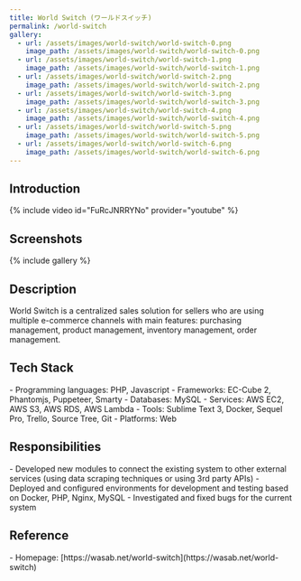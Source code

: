 ```yaml
---
title: World Switch (ワールドスイッチ)
permalink: /world-switch
gallery:
  - url: /assets/images/world-switch/world-switch-0.png
    image_path: /assets/images/world-switch/world-switch-0.png
  - url: /assets/images/world-switch/world-switch-1.png
    image_path: /assets/images/world-switch/world-switch-1.png
  - url: /assets/images/world-switch/world-switch-2.png
    image_path: /assets/images/world-switch/world-switch-2.png
  - url: /assets/images/world-switch/world-switch-3.png
    image_path: /assets/images/world-switch/world-switch-3.png
  - url: /assets/images/world-switch/world-switch-4.png
    image_path: /assets/images/world-switch/world-switch-4.png
  - url: /assets/images/world-switch/world-switch-5.png
    image_path: /assets/images/world-switch/world-switch-5.png
  - url: /assets/images/world-switch/world-switch-6.png
    image_path: /assets/images/world-switch/world-switch-6.png
---
```


<h2>Introduction</h2>
{% include video id="FuRcJNRRYNo" provider="youtube" %}

<h2>Screenshots</h2>
{% include gallery %}

<h2>Description</h2>
World Switch is a centralized sales solution for sellers who are using multiple e-commerce channels with main features: purchasing management, product management, inventory management, order management.

<h2>Tech Stack</h2>
- Programming languages: PHP, Javascript
- Frameworks: EC-Cube 2, Phantomjs, Puppeteer, Smarty
- Databases: MySQL
- Services: AWS EC2, AWS S3, AWS RDS, AWS Lambda
- Tools: Sublime Text 3, Docker, Sequel Pro, Trello, Source Tree, Git
- Platforms: Web

<h2>Responsibilities</h2>
- Developed new modules to connect the existing system to other external services (using data scraping techniques or using 3rd party APIs)
- Deployed and configured environments for development and testing based on Docker, PHP, Nginx, MySQL
- Investigated and fixed bugs for the current system

<h2>Reference</h2>
- Homepage: [https://wasab.net/world-switch](https://wasab.net/world-switch)

